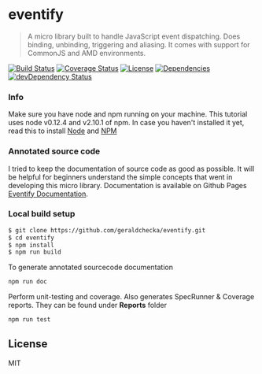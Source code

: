 # eventify

> A micro library built to handle JavaScript event dispatching.
> Does binding, unbinding, triggering and aliasing.
> It comes with support for CommonJS and AMD environments.


[![Build Status](https://travis-ci.org/geraldchecka/eventify.svg?branch=master)](https://travis-ci.org/geraldchecka/eventify) [![Coverage Status](https://coveralls.io/repos/geraldchecka/eventify/badge.svg?branch=master&service=github)](https://coveralls.io/github/geraldchecka/eventify?branch=master) [![License](http://img.shields.io/:license-mit-blue.svg?style=flat-square)](http://badges.mit-license.org) [![Dependencies](https://david-dm.org/geraldchecka/eventify.png?theme=shields.io)](https://david-dm.org/geraldchecka/eventify) [![devDependency Status](https://david-dm.org/geraldchecka/eventify/dev-status.svg)](https://david-dm.org/geraldchecka/eventify#info=devDependencies)

### Info
Make sure you have node and npm running on your machine. This tutorial uses node v0.12.4 and v2.10.1 of npm. In case you haven't installed it yet, read this to install <a href="https://github.com/joyent/node/wiki/Installation">Node<a/> and <a href="http://blog.npmjs.org/post/85484771375/how-to-install-npm">NPM<a/>

### Annotated source code
I tried to keep the documentation of source code as good as possible. It will be helpful for beginners understand the simple concepts that went in developing this micro library.
Documentation is available on Github Pages <a href="http://geraldchecka.github.io/eventify/">Eventify Documentation</a>.

### Local build setup
```sh
$ git clone https://github.com/geraldchecka/eventify.git
$ cd eventify
$ npm install
$ npm run build
```

To generate annotated sourcecode documentation
```sh
npm run doc
```

Perform unit-testing and coverage. Also generates SpecRunner & Coverage reports. They can be found under **Reports** folder
```sh
npm run test
```

License
----
MIT